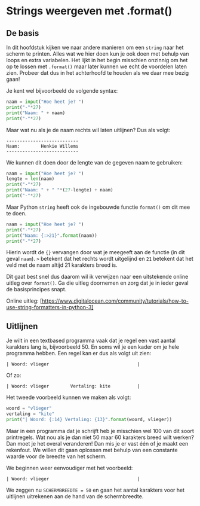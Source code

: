 # Strings weergeven met .format()

## De basis

In dit hoofdstuk kijken we naar andere manieren om een `string` naar het scherm te printen. Alles wat we hier doen kun je ook doen met behulp van loops en extra variabelen. Het lijkt in het begin misschien onzinnig om het op te lossen met `.format()` maar later kunnen we echt de voordelen laten zien. Probeer dat dus in het achterhoofd te houden als we daar mee bezig gaan!

Je kent wel bijvoorbeeld de volgende syntax:

~~~python
naam = input("Hoe heet je? ")
print("-"*27)
print("Naam: " + naam)
print("-"*27)
~~~

Maar wat nu als je de naam rechts wil laten uitlijnen? Dus als volgt:

~~~
---------------------------
Naam:        Henkie Willems
---------------------------
~~~

We kunnen dit doen door de lengte van de gegeven naam te gebruiken:

~~~python
naam = input("Hoe heet je? ")
lengte = len(naam)
print("-"*27)
print("Naam: " + " "*(27-lengte) + naam)
print("-"*27)
~~~

Maar Python `string` heeft ook de ingebouwde functie `format()` om dit mee te doen.

~~~python
naam = input("Hoe heet je? ")
print("-"*27)
print("Naam: {:>21}".format(naam))
print("-"*27)
~~~

Hierin wordt de `{}` vervangen door wat je meegeeft aan de functie (in dit geval `naam`). `>` betekent dat het rechts wordt uitgelijnd en `21` betekent dat het veld met de naam altijd 21 karakters breed is.

Dit gaat best snel dus daarom wil ik verwijzen naar een uitstekende online uitleg over `format()`. Ga die uitleg doornemen en zorg dat je in ieder geval de basisprincipes snapt.

Online uitleg: [https://www.digitalocean.com/community/tutorials/how-to-use-string-formatters-in-python-3]

## Uitlijnen

Je wilt in een textbased programma vaak dat je regel een vast aantal karakters lang is, bijvoorbeeld 50. En soms wil je een kader om je hele programma hebben. Een regel kan er dus als volgt uit zien:

~~~
| Woord: vlieger                                 |
~~~

Of zo:

~~~
| Woord: vlieger        Vertaling: kite          |
~~~

Het tweede voorbeeld kunnen we maken als volgt:

~~~python
woord = "vlieger"
vertaling = "kite"
print("| Woord: {:14} Vertaling: {13}".format(woord, vlieger))
~~~

Maar in een programma dat je schrijft heb je misschien wel 100 van dit soort printregels. Wat nou als je dan niet 50 maar 60 karakters breed wilt werken? Dan moet je het overal veranderen! Dan mis je er vast één of je maakt een rekenfout. We willen dit gaan oplossen met behulp van een constante waarde voor de breedte van het scherm.

We beginnen weer eenvoudiger met het voorbeeld:
~~~
| Woord: vlieger                                 |
~~~

We zeggen nu `SCHERMBREEDTE = 50` en gaan het aantal karakters voor het uitlijnen uitrekenen aan de hand van de schermbreedte.

~~~python
~~~
